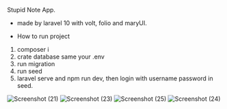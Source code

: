 Stupid Note App.
- made by laravel 10 with volt, folio and maryUI.

- How to run project

1. composer i
2. crate database same your .env
3. run migration
4. run seed
5. laravel serve and npm run dev, then login with username password in seed.

![Screenshot (21)](https://github.com/supakjack/example-note-app/assets/48548611/b3dcb6cd-62af-4c66-8e7f-504e8a7617bb)
![Screenshot (23)](https://github.com/supakjack/example-note-app/assets/48548611/e34ae3db-7141-4638-ad67-6821afd36590)
![Screenshot (25)](https://github.com/supakjack/example-note-app/assets/48548611/62089ff2-7160-49c1-891e-29e3263a1183)
![Screenshot (24)](https://github.com/supakjack/example-note-app/assets/48548611/3160f583-86dd-4949-8b56-2a54f4724cc6)
